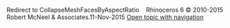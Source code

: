 ---
---

Redirect to CollapseMeshFacesByAspectRatio&#160;
&#160;
Rhinoceros 6 © 2010-2015 Robert McNeel &amp; Associates.11-Nov-2015
 [Open topic with navigation](collapsemeshfacesbyaspectratio.html) 

